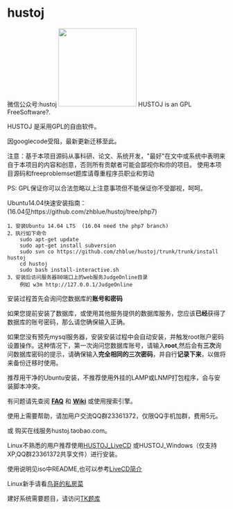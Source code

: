 hustoj
======
微信公众号:hustoj
<img src="http://hustoj.com/wx.jpg" height="180">
HUSTOJ is an GPL FreeSoftware?.

HUSTOJ 是采用GPL的自由软件。

因googlecode受阻，最新更新迁移至此。

注意：基于本项目源码从事科研、论文、系统开发，"最好"在文中或系统中表明来自于本项目的内容和创意，否则所有贡献者可能会鄙视你和你的项目。
使用本项目源码和freeproblemset题库请尊重程序员职业和劳动

PS: GPL保证你可以合法忽略以上注意事项但不能保证你不受鄙视，呵呵。


Ubuntu14.04快速安装指南：  
(16.04见https://github.com/zhblue/hustoj/tree/php7)  

    1、安装Ubuntu 14.04 LTS  (16.04 need the php7 branch)  
    2、执行如下命令  
        sudo apt-get update  
        sudo apt-get install subversion  
        sudo svn co https://github.com/zhblue/hustoj/trunk/trunk/install hustoj  
        cd hustoj  
        sudo bash install-interactive.sh  
    3、安装后访问服务器80端口上的web服务JudgeOnline目录  
        例如 w3m http://127.0.0.1/JudgeOnline  

安装过程首先会询问您数据库的<b>账号和密码</b>

如果您提前安装了数据库，或使用其他服务提供的数据库服务，您应该<b>已经</b>获得了数据库的账号密码，那么请您确保输入正确。

如果您没有预先mysql服务器，安装安装过程中会自动安装，并触发root账户密码设置操作。这种情况下，第一次询问您数据库账号，请输入<b>root</b>,然后会有<b>三次</b>询问数据库密码的提示，请确保输入<b>完全相同的三次密码</b>，并自行<b>记录下来</b>，以做将来备份迁移时使用。
  
推荐用干净的Ubuntu安装，不推荐使用外挂的LAMP或LNMP打包程序，会与安装脚本冲突。



有问题请先查阅
<b>[FAQ](https://github.com/zhblue/hustoj/blob/master/wiki/FAQ.md)</b> 和
<b>[Wiki](https://github.com/zhblue/hustoj/tree/master/wiki)</b> 或使用搜索引擎。  

        
使用上需要帮助，请加用户交流QQ群23361372，仅限QQ手机加群，费用5元。   

或 购买在线服务hustoj.taobao.com。  

Linux不熟悉的用户推荐使用[HUSTOJ_LiveCD](http://pan.baidu.com/s/1o78D4x0)
或HUSTOJ_Windows（仅支持XP,QQ群23361372共享文件）进行安装。

使用说明见iso中README,也可以参考[LiveCD简介](https://github.com/zhblue/hustoj/tree/master/wiki/HUSTOJ_LiveCD.md)  

Linux新手请看[鸟哥的私房菜](http://cn.linux.vbird.org/linux_basic/linux_basic.php)


建好系统需要题目，请访问[TK题库](http://tk.hustoj.com/)
